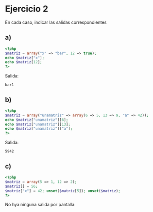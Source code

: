 # Ejercicio 2
En cada caso, indicar las salidas correspondientes

## a)
```php
<?php
$matriz = array("x" => "bar", 12 => true);
echo $matriz["x"];
echo $matriz[12];
?>
```

Salida:
```
bar1
```


## b)
```php
<?php
$matriz = array("unamatriz" => array(6 => 5, 13 => 9, "a" => 42));
echo $matriz["unamatriz"][6];
echo $matriz["unamatriz"][13];
echo $matriz["unamatriz"]["a"];
?>
```
Salida:
```
5942
```

## c)
```php
<?php
$matriz = array(5 => 1, 12 => 2);
$matriz[] = 56;
$matriz["x"] = 42; unset($matriz[5]); unset($matriz);
?>
```
No hya ninguna salida por pantalla